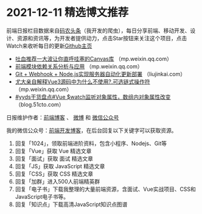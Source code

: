 # 2021-12-11 精选博文推荐

前端日报栏目数据来自[码农头条](http://hao.caibaojian.com.cn/)（我开发的爬虫），每日分享前端、移动开发、设计、资源和资讯等，为开发者提供动力，点击Star按钮来关注这个项目，点击Watch来收听每日的更新[Github主页](https://github.com/kujian/frontendDaily)
* [吐血推荐一大波让你直呼哇塞的Canvas库](https://mp.weixin.qq.com/s?__biz=MzA4Nzg0MDM5Nw==&mid=2247507949&idx=1&sn=6f632d6483ca6b99c00da85744d760bd) （mp.weixin.qq.com）
* [前端模块依赖关系分析与应用](https://mp.weixin.qq.com/s?__biz=MzkxNTIwMzU5OQ==&mid=2247489990&idx=1&sn=3e8017e4f80b40edfedfac4ef7688f4a) （mp.weixin.qq.com）
* [Git + Webhook + Node.js实现服务器自动化更新部署](http://liujinkai.com/2021/12/10/git-webhook-nodejs/) （liujinkai.com）
* [尤大亲自解释Vue3源码中为什么不使用?.可选链式操作符](https://mp.weixin.qq.com/s?__biz=MzkxMjI3MTA1Mg==&mid=2247512635&idx=1&sn=c472c64f0b10b2d75a49dd551ef4c593) （mp.weixin.qq.com）
* [#yyds干货盘点#Vue $watch监听对象属性，数组内对象属性改变](https://blog.51cto.com/u_15453248/4778397) （blog.51cto.com）

日报维护作者：[前端博客](http://caibaojian.com.cn/) 、 [微博](http://weibo.com/kujian) 和 [微信公众号](https://open.weixin.qq.com/qr/code?username=caibaojian_com)

我的微信公众号：[前端开发博客](https://open.weixin.qq.com/qr/code?username=caibaojian_com)，在后台回复以下关键字可以获取资源。

1. 回复「1024」，领取前端进阶资料，包含小程序、Nodejs、Git等
2. 回复「Vue」获取 Vue 精选文章
3. 回复「面试」获取 面试 精选文章
4. 回复「JS」获取 JavaScript 精选文章
5. 回复「CSS」获取 CSS 精选文章
6. 回复「加群」进入500人前端精英群
7. 回复「电子书」下载我整理的大量前端资源，含面试、Vue实战项目、CSS和JavaScript电子书等。
8. 回复「知识点」下载高清JavaScript知识点图谱